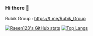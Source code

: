 ### Hi there 👋

Rubik Group : https://t.me/Rubik_Group

[![Raeen123's GitHub stats](https://github-readme-stats.vercel.app/api?username=Raeen123&hide=prs&custom_title=My%20Github%20Stat's&show_icons=true&theme=tokyonight&border_radius=10&hide_border=true&bg_color=15,0d1117,1a1b26)](https://github.com/Raeen123) [![Top Langs](https://github-readme-stats.vercel.app/api/top-langs/?username=Raeen123&hide=Vim+Script,Vim+Snippet,C&theme=tokyonight&hide_border=true&border_radius=10&bg_color=15,0d1117,1a1b26&show_icons=true&layout=compact)](https://github.com/Raeen123)

